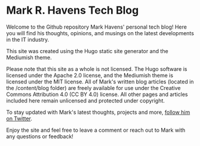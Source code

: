 # Mark R. Havens Tech Blog
Welcome to the Github repository Mark Havens' personal tech blog! Here you will find his thoughts, opinions, and musings on the latest developments in the IT industry.

This site was created using the Hugo static site generator and the Mediumish theme.

Please note that this site as a whole is not licensed. The Hugo software is licensed under the Apache 2.0 license, and the Mediumish theme is licensed under the MIT license. All of Mark's written blog articles (located in the /content/blog folder) are freely available for use under the Creative Commons Attribution 4.0 (CC BY 4.0) license. All other pages and articles included here remain unlicensed and protected under copyright.

To stay updated with Mark's latest thoughts, projects and more, [follow him on Twitter](https://twitter.com/markrhavens).

Enjoy the site and feel free to leave a comment or reach out to Mark with any questions or feedback!


